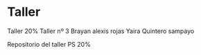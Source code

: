 # Taller
Taller 20%
Taller nº 3 
Brayan alexis rojas
Yaira Quintero sampayo

Repositorio del taller PS 20%
